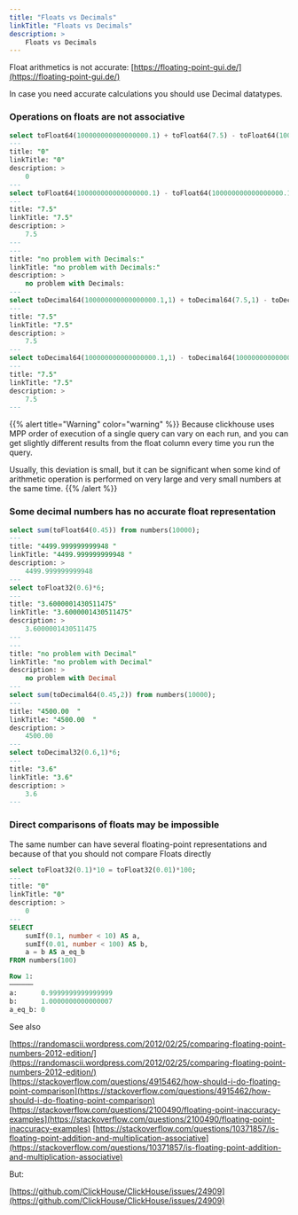 ```yaml
---
title: "Floats vs Decimals"
linkTitle: "Floats vs Decimals"
description: >
    Floats vs Decimals
---
```

Float arithmetics is not accurate: [https://floating-point-gui.de/](https://floating-point-gui.de/)

In case you need accurate calculations you should use Decimal datatypes.

### Operations on floats are not associative

```sql
select toFloat64(100000000000000000.1) + toFloat64(7.5) - toFloat64(100000000000000000.1) as res;
---
title: "0"
linkTitle: "0"
description: >
    0
---
select toFloat64(100000000000000000.1) - toFloat64(100000000000000000.1) + toFloat64(7.5) as res;
---
title: "7.5"
linkTitle: "7.5"
description: >
    7.5
---
---
title: "no problem with Decimals:"
linkTitle: "no problem with Decimals:"
description: >
    no problem with Decimals:
---
select toDecimal64(100000000000000000.1,1) + toDecimal64(7.5,1) - toDecimal64(100000000000000000.1,1) as res;
---
title: "7.5"
linkTitle: "7.5"
description: >
    7.5
---
select toDecimal64(100000000000000000.1,1) - toDecimal64(100000000000000000.1,1) + toDecimal64(7.5,1) as res;
---
title: "7.5"
linkTitle: "7.5"
description: >
    7.5
---
```

{{% alert title="Warning" color="warning" %}}
Because clickhouse uses MPP order of execution of a single query can vary on each run, and you can get slightly different results from the float column every time you run the query.

Usually, this deviation is small, but it can be significant when some kind of arithmetic operation is performed on very large and very small numbers at the same time.
{{% /alert %}}

### Some decimal numbers has no accurate float representation

```sql
select sum(toFloat64(0.45)) from numbers(10000);
---
title: "4499.999999999948 "
linkTitle: "4499.999999999948 "
description: >
    4499.999999999948
---
select toFloat32(0.6)*6;
---
title: "3.6000001430511475"
linkTitle: "3.6000001430511475"
description: >
    3.6000001430511475
---
---
title: "no problem with Decimal"
linkTitle: "no problem with Decimal"
description: >
    no problem with Decimal
---
select sum(toDecimal64(0.45,2)) from numbers(10000);
---
title: "4500.00  "
linkTitle: "4500.00  "
description: >
    4500.00
---
select toDecimal32(0.6,1)*6;
---
title: "3.6"
linkTitle: "3.6"
description: >
    3.6
---
```

### Direct comparisons of floats may be impossible

The same number can have several floating-point representations and because of that you should not compare Floats directly

```sql
select toFloat32(0.1)*10 = toFloat32(0.01)*100;
---
title: "0"
linkTitle: "0"
description: >
    0
---
SELECT
    sumIf(0.1, number < 10) AS a,
    sumIf(0.01, number < 100) AS b,
    a = b AS a_eq_b
FROM numbers(100)

Row 1:
──────
a:      0.9999999999999999
b:      1.0000000000000007
a_eq_b: 0
```

See also

[https://randomascii.wordpress.com/2012/02/25/comparing-floating-point-numbers-2012-edition/](https://randomascii.wordpress.com/2012/02/25/comparing-floating-point-numbers-2012-edition/)
[https://stackoverflow.com/questions/4915462/how-should-i-do-floating-point-comparison](https://stackoverflow.com/questions/4915462/how-should-i-do-floating-point-comparison)
[https://stackoverflow.com/questions/2100490/floating-point-inaccuracy-examples](https://stackoverflow.com/questions/2100490/floating-point-inaccuracy-examples)
[https://stackoverflow.com/questions/10371857/is-floating-point-addition-and-multiplication-associative](https://stackoverflow.com/questions/10371857/is-floating-point-addition-and-multiplication-associative)

But:

[https://github.com/ClickHouse/ClickHouse/issues/24909](https://github.com/ClickHouse/ClickHouse/issues/24909)
